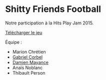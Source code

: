 # Shitty Friends Football

Notre participation à la Hits Play Jam 2015.

[Télécharger le jeu](http://team-monique.itch.io/shitty-friends-football)

Équipe :

- Marion Chrétien
- [Gabriel Corbel](http://yaki.itch.io/)
- [Damien Mayance](http://dmayance.com)
- Anaïs Noblanc
- Thibault Person
